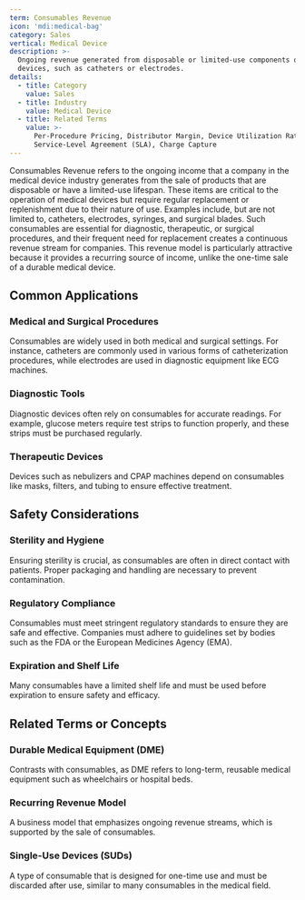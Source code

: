 ```yaml
---
term: Consumables Revenue
icon: 'mdi:medical-bag'
category: Sales
vertical: Medical Device
description: >-
  Ongoing revenue generated from disposable or limited-use components of medical
  devices, such as catheters or electrodes.
details:
  - title: Category
    value: Sales
  - title: Industry
    value: Medical Device
  - title: Related Terms
    value: >-
      Per-Procedure Pricing, Distributor Margin, Device Utilization Rate,
      Service-Level Agreement (SLA), Charge Capture
---
```

Consumables Revenue refers to the ongoing income that a company in the medical device industry generates from the sale of products that are disposable or have a limited-use lifespan. These items are critical to the operation of medical devices but require regular replacement or replenishment due to their nature of use. Examples include, but are not limited to, catheters, electrodes, syringes, and surgical blades. Such consumables are essential for diagnostic, therapeutic, or surgical procedures, and their frequent need for replacement creates a continuous revenue stream for companies. This revenue model is particularly attractive because it provides a recurring source of income, unlike the one-time sale of a durable medical device.

## Common Applications

### Medical and Surgical Procedures
Consumables are widely used in both medical and surgical settings. For instance, catheters are commonly used in various forms of catheterization procedures, while electrodes are used in diagnostic equipment like ECG machines.

### Diagnostic Tools
Diagnostic devices often rely on consumables for accurate readings. For example, glucose meters require test strips to function properly, and these strips must be purchased regularly.

### Therapeutic Devices
Devices such as nebulizers and CPAP machines depend on consumables like masks, filters, and tubing to ensure effective treatment.

## Safety Considerations

### Sterility and Hygiene
Ensuring sterility is crucial, as consumables are often in direct contact with patients. Proper packaging and handling are necessary to prevent contamination.

### Regulatory Compliance
Consumables must meet stringent regulatory standards to ensure they are safe and effective. Companies must adhere to guidelines set by bodies such as the FDA or the European Medicines Agency (EMA).

### Expiration and Shelf Life
Many consumables have a limited shelf life and must be used before expiration to ensure safety and efficacy.

## Related Terms or Concepts

### Durable Medical Equipment (DME)
Contrasts with consumables, as DME refers to long-term, reusable medical equipment such as wheelchairs or hospital beds.

### Recurring Revenue Model
A business model that emphasizes ongoing revenue streams, which is supported by the sale of consumables.

### Single-Use Devices (SUDs)
A type of consumable that is designed for one-time use and must be discarded after use, similar to many consumables in the medical field.
